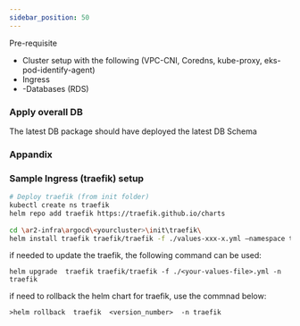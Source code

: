 ```yaml
---
sidebar_position: 50
---
```


Pre-requisite

- Cluster setup with the following (VPC-CNI, Coredns, kube-proxy, eks-pod-identify-agent)
- Ingress
- -Databases (RDS) 

### Apply overall DB
The latest DB package should have deployed the latest DB Schema

### Appandix 
### Sample Ingress (traefik) setup 

```bash
# Deploy traefik (from init folder)
kubectl create ns traefik
helm repo add traefik https://traefik.github.io/charts
 
cd \ar2-infra\argocd\<yourcluster>\init\traefik\
helm install traefik traefik/traefik -f ./values-xxx-x.yml –namespace traefik
```

if needed to update the traefik, the following command can be used: 
```
helm upgrade  traefik traefik/traefik -f ./<your-values-file>.yml -n traefik
```

if need to rollback the helm chart for traefik, use the commnad below:
```
>helm rollback  traefik  <version_number>  -n traefik
```
